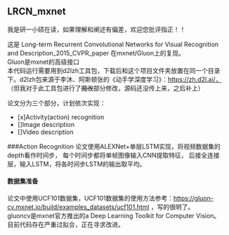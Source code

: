 ## LRCN_mxnet
我是研一小硕在读，如果理解和阐述有偏差，欢迎您批评指正！！  

这是
Long-term Recurrent Convolutional Networks for Visual Recognition and Description_2015_CVPR_paper 
在mxnet/Gluon上的复现。  
Gluon是mxnet的高级接口  
本代码运行需要用到d2lzh工具包，下载后和这个项目文件夹放置在同一个目录下。d2lzh包来源于李沐、阿斯顿张的《动手学深度学习》：https://zh.d2l.ai/，
（但我对于此工具包进行了~~魔改~~部分修改，源码还没传上来，之后补上）  

论文分为三个部分，计划依次实现：  
+ [x]Activity(action) recognition
+ []Image description
+ []Video description  

###Action Recognition
论文使用ALEXNet+单层LSTM实现，将视频数据集的depth看作时间步，
每个时间步都将单帧图像输入CNN提取特征，
后接全连接层，输入LSTM，将各时间步LSTM的输出取平均。  

#### 数据集准备

论文中使用UCF101数据集，UCF101数据集的使用方法参考：https://gluon-cv.mxnet.io/build/examples_datasets/ucf101.html ，写的很明了。  
gluoncv是mxnet官方推出的a Deep Learning Toolkit for Computer Vision。  
目前代码存在严重过拟合，正在寻求改进。